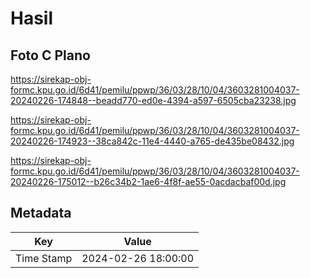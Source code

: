 # Hasil

## Foto C Plano

https://sirekap-obj-formc.kpu.go.id/6d41/pemilu/ppwp/36/03/28/10/04/3603281004037-20240226-174848--beadd770-ed0e-4394-a597-6505cba23238.jpg

https://sirekap-obj-formc.kpu.go.id/6d41/pemilu/ppwp/36/03/28/10/04/3603281004037-20240226-174923--38ca842c-11e4-4440-a765-de435be08432.jpg

https://sirekap-obj-formc.kpu.go.id/6d41/pemilu/ppwp/36/03/28/10/04/3603281004037-20240226-175012--b26c34b2-1ae6-4f8f-ae55-0acdacbaf00d.jpg


## Metadata

| Key        | Value               |
| ---------- | ------------------- |
| Time Stamp | 2024-02-26 18:00:00 |



